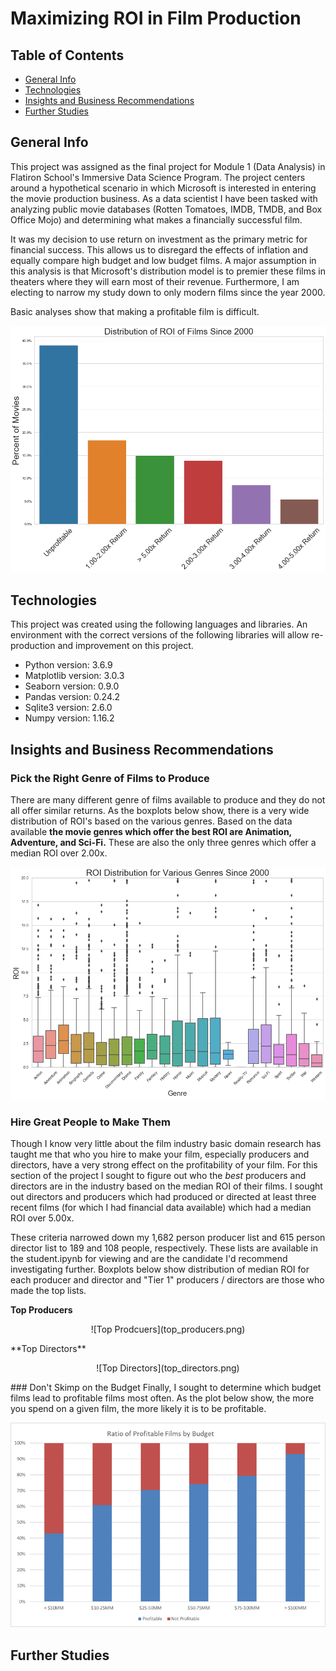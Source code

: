 # Maximizing ROI in Film Production

## Table of Contents
* [General Info](#general-info)
* [Technologies](#technologies)
* [Insights and Business Recommendations](#recommendations)
* [Further Studies](#further-studies)

## General Info
This project was assigned as the final project for Module 1 (Data Analysis) in Flatiron School's Immersive Data Science Program. The project centers around a hypothetical scenario in which Microsoft is interested in entering the movie production business. As a data scientist I have been tasked with analyzing public movie databases (Rotten Tomatoes, IMDB, TMDB, and Box Office Mojo) and determining what makes a financially successful film. 

It was my decision to use return on investment as the primary metric for financial success. This allows us to disregard the effects of inflation and equally compare high budget and low budget films. A major assumption in this analysis is that Microsoft's distribution model is to premier these films in theaters where they will earn most of their revenue. Furthermore, I am electing to narrow my study down to only modern films since the year 2000. 

Basic analyses show that making a profitable film is difficult. 

![Typical Movie Returns](typical_movie_returns.png)

## Technologies
This project was created using the following languages and libraries. An environment with the correct versions of the following libraries will allow re-production and improvement on this project. 

* Python version: 3.6.9
* Matplotlib version: 3.0.3
* Seaborn version: 0.9.0
* Pandas version: 0.24.2
* Sqlite3 version: 2.6.0
* Numpy version: 1.16.2

## Insights and Business Recommendations

### Pick the Right Genre of Films to Produce
There are many different genre of films available to produce and they do not all offer similar returns. As the boxplots below show, there is a very wide distribution of ROI's based on the various genres. Based on the data available **the movie genres which offer the best ROI are Animation, Adventure, and Sci-Fi.** These are also the only three genres which offer a median ROI over 2.00x. 

![Profitability of Genres](profitability_of_genres.png)

### Hire Great People to Make Them
Though I know very little about the film industry basic domain research has taught me that who you hire to make your film, especially producers and directors, have a very strong effect on the profitability of your film. For this section of the project I sought to figure out who the *best* producers and directors are in the industry based on the median ROI of their films. I sought out directors and producers which had produced or directed at least three recent films (for which I had financial data available) which had a median ROI over 5.00x. 

These criteria narrowed down my 1,682 person producer list and 615 person director list to 189 and 108 people, respectively. These lists are available in the student.ipynb for viewing and are the candidate I'd recommend investigating further. Boxplots below show distribution of median ROI for each producer and director and "Tier 1" producers / directors are those who made the top lists. 

**Top Producers**
<p align="center">
![Top Prodcuers](top_producers.png)
</p>
**Top Directors**
<p align="center">
![Top Directors](top_directors.png)
</p>
### Don't Skimp on the Budget
Finally, I sought to determine which budget films lead to profitable films most often. As the plot below show, the more you spend on a given film, the more likely it is to be profitable.

![Probitability by Budget](profitability_by_production_budget3.png)

## Further Studies


